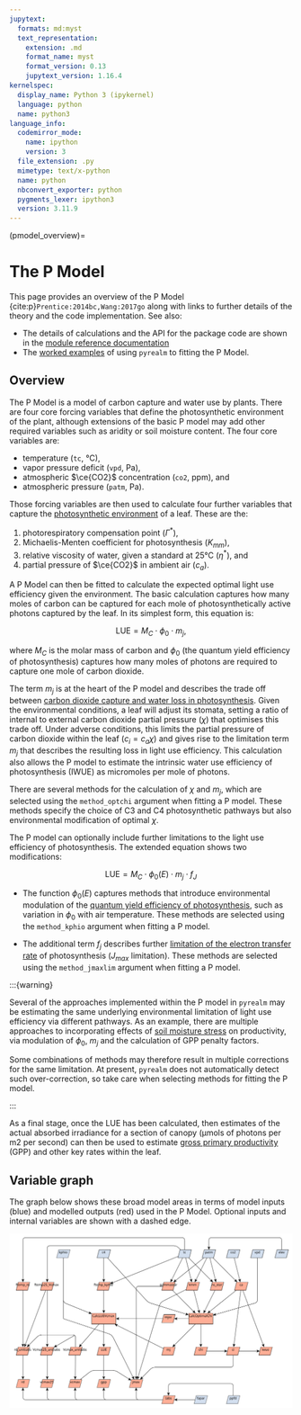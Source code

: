 ```yaml
---
jupytext:
  formats: md:myst
  text_representation:
    extension: .md
    format_name: myst
    format_version: 0.13
    jupytext_version: 1.16.4
kernelspec:
  display_name: Python 3 (ipykernel)
  language: python
  name: python3
language_info:
  codemirror_mode:
    name: ipython
    version: 3
  file_extension: .py
  mimetype: text/x-python
  name: python
  nbconvert_exporter: python
  pygments_lexer: ipython3
  version: 3.11.9
---
```


<!-- markdownlint-disable-next-line MD041 -->
(pmodel_overview)=

# The P Model

This page provides an overview of the P Model {cite:p}`Prentice:2014bc,Wang:2017go`
along with links to further details of the theory and the code implementation. See also:

* The details of calculations and the API for the package code are shown in the [module
reference documentation](../../../api/pmodel_api)
* The [worked examples](worked_examples) of using `pyrealm` to fitting the P Model.

## Overview

The P Model is a model of carbon capture and water use by plants. There are four core
forcing variables that define the photosynthetic environment of the plant, although
extensions of the basic P model may add other required variables such as aridity or soil
moisture content. The four core variables are:

* temperature (`tc`, °C),
* vapor pressure deficit (`vpd`, Pa),
* atmospheric $\ce{CO2}$ concentration (`co2`, ppm), and
* atmospheric pressure (`patm`, Pa).

Those forcing variables are then used to calculate four further variables that capture
the [photosynthetic environment](photosynthetic_environment) of a leaf. These are the:

1. photorespiratory compensation point ($\Gamma^*$),
2. Michaelis-Menten coefficient for photosynthesis ($K_{mm}$),
3. relative viscosity of water, given a standard at 25°C ($\eta^*$), and
4. partial pressure of $\ce{CO2}$ in ambient air ($c_a$).

A P Model can then be fitted to calculate the expected optimal light use efficiency
given the environment. The basic calculation captures how many moles of carbon can be
captured for each mole of photosynthetically active photons captured by the leaf. In its
simplest form, this equation is:

$$
  \text{LUE} = M_C \cdot \phi_0 \cdot m_j,
$$

where $M_C$ is the molar mass of carbon and $\phi_0$ (the quantum yield efficiency of
photosynthesis) captures how many moles of photons are required to capture one mole of
carbon dioxide.

The term $m_j$ is at the heart of the P model and describes the trade off between
[carbon dioxide capture and water loss in photosynthesis](./optimal_chi). Given the
environmental conditions, a leaf will adjust its stomata, setting a ratio of internal to
external carbon dioxide partial pressure ($\chi$) that optimises this trade off. Under
adverse conditions, this limits the partial pressure of carbon dioxide within the leaf
($c_i = c_a \chi$) and gives rise to the limitation term $m_j$ that describes the
resulting loss in light use efficiency. This calculation also allows the P model to
estimate the intrinsic water use efficiency of photosynthesis (IWUE) as micromoles per
mole of photons.

There are several methods for the calculation of $\chi$ and $m_j$, which are selected
using the `method_optchi` argument when fitting a P model. These methods specify the
choice of C3 and C4 photosynthetic pathways but also environmental modification of
optimal $\chi$.

The P model can optionally include further limitations to the light use efficiency of
photosynthesis. The extended equation shows two modifications:

$$
  \text{LUE} = M_C \cdot \phi_0(E) \cdot  m_j \cdot f_J
$$

* The function $\phi_0(E)$ captures methods that introduce environmental modulation of
  the [quantum yield efficiency of photosynthesis](./quantum_yield), such as variation
  in $\phi_0$ with air temperature. These methods are selected using the `method_kphio`
  argument when fitting a P model.

* The additional term $f_j$ describes further [limitation of the electron transfer
  rate](./jmax_limitation) of photosynthesis ($J_{max}$ limitation). These methods are
  selected using the `method_jmaxlim` argument when fitting a P model.

:::{warning}

Several of the approaches implemented within the P model in `pyrealm` may be estimating
the same underlying environmental limitation of light use efficiency via different
pathways. As an example, there are multiple approaches to incorporating effects of [soil
moisture stress](soil_moisture) on productivity, via modulation of $\phi_0$, $m_j$ and
the calculation of GPP penalty factors.

Some combinations of methods may therefore result in multiple corrections for the same
limitation. At present, `pyrealm` does not automatically detect such over-correction, so
take care when selecting methods for fitting the P model.

:::

As a final stage, once the LUE has been calculated, then estimates of the actual
absorbed irradiance for a section of canopy (µmols of photons per m2 per second) can
then be used to estimate [gross primary productivity](estimating-productivity) (GPP) and
other key rates within the leaf.

## Variable graph

The graph below shows these broad model areas in terms of model inputs (blue) and
modelled outputs (red) used in the P Model. Optional inputs and internal variables are
shown with a dashed edge.

![pmodel.svg](pmodel.svg)
